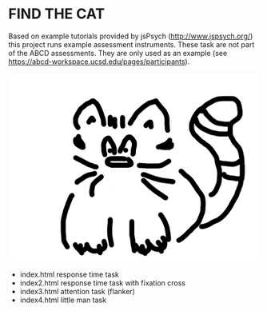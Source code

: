 FIND THE CAT
============

Based on example tutorials provided by jsPsych (http://www.jspsych.org/) this project runs example assessment instruments. These task are not part of the ABCD assessments. They are only used as an example (see https://abcd-workspace.ucsd.edu/pages/participants).

![Cat image](/img/cat.jpg?raw=true "That's the cat!")

 * index.html response time task
 * index2.html response time task with fixation cross
 * index3.html attention task (flanker)
 * index4.html little man task
 
